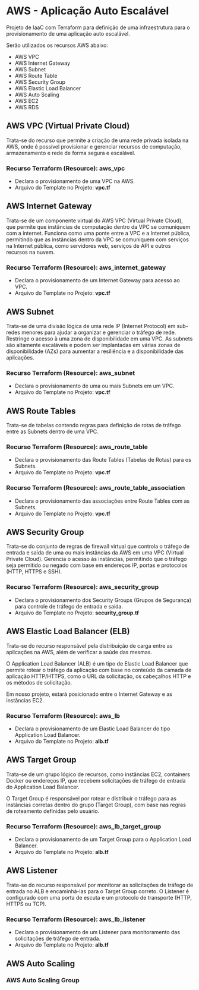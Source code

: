 # AWS - Aplicação Auto Escalável

Projeto de IaaC com Terraform para definição de uma infraestrutura para o provisionamento de uma aplicação auto escalável.

Serão utilizados os recursos AWS abaixo:

- AWS VPC
- AWS Internet Gateway
- AWS Subnet
- AWS Route Table
- AWS Security Group
- AWS Elastic Load Balancer
- AWS Auto Scaling
- AWS EC2
- AWS RDS

## AWS VPC (Virtual Private Cloud)

Trata-se do recurso que permite a criação de uma rede privada isolada na AWS, onde é possível provisionar e gerenciar recursos de computação, armazenamento e rede de forma segura e escalável.

### Recurso Terraform (Resource): **aws_vpc**

- Declara o provisionamento de uma VPC na AWS.
- Arquivo do Template no Projeto: **vpc.tf**

## AWS Internet Gateway

Trata-se de um componente virtual do AWS VPC (Virtual Private Cloud), que permite que instâncias de computação dentro da VPC se comuniquem com a internet. Funciona como uma ponte entre a VPC e a Internet pública, permitindo que as instâncias dentro da VPC se comuniquem com serviços na Internet pública, como servidores web, serviços de API e outros recursos na nuvem.

### Recurso Terraform (Resource): **aws_internet_gateway**

- Declara o provisionamento de um Internet Gateway para acesso ao VPC.
- Arquivo do Template no Projeto: **vpc.tf**

## AWS Subnet 

Trata-se de uma divisão lógica de uma rede IP (Internet Protocol) em sub-redes menores para ajudar a organizar e gerenciar o tráfego de rede. Restringe o acesso à uma zona de disponibilidade em uma VPC.
As subnets são altamente escaláveis e podem ser implantadas em várias zonas de disponibilidade (AZs) para aumentar a resiliência e a disponibilidade das aplicações.

### Recurso Terraform (Resource): **aws_subnet**

- Declara o provisionamento de uma ou mais Subnets em um VPC.
- Arquivo do Template no Projeto: **vpc.tf**

## AWS Route Tables 

Trata-se de tabelas contendo regras para definição de rotas de tráfego entre as Subnets dentro de uma VPC. 

### Recurso Terraform (Resource): **aws_route_table**

- Declara o provisionamento das Route Tables (Tabelas de Rotas) para os Subnets.
- Arquivo do Template no Projeto: **vpc.tf**

### Recurso Terraform (Resource): aws_route_table_association

- Declara o provisionamento das associações entre Route Tables com as Subnets.
- Arquivo do Template no Projeto: **vpc.tf**

## AWS Security Group

Trata-se do conjunto de regras de firewall virtual que controla o tráfego de entrada e saída de uma ou mais instâncias da AWS em uma VPC (Virtual Private Cloud). Gerencia o acesso às instâncias, permitindo que o tráfego seja permitido ou negado com base em endereços IP, portas e protocolos (HTTP, HTTPS e SSH).

### Recurso Terraform (Resource): **aws_security_group**

- Declara o provisionamento dos Security Groups (Grupos de Segurança) para controle de tráfego de entrada e saída.
- Arquivo do Template no Projeto: **security_group.tf**

## AWS Elastic Load Balancer (ELB)

Trata-se do recurso responsável pela distribuição de carga entre as aplicações na AWS, além de verificar a saúde das mesmas.

O Application Load Balancer (ALB) é um tipo de Elastic Load Balancer que permite rotear o tráfego da aplicação com base no conteúdo da camada de aplicação HTTP/HTTPS, como o URL da solicitação, os cabeçalhos HTTP e os métodos de solicitação. 

Em nosso projeto, estará posicionado entre o Internet Gateway e as instâncias EC2.

### Recurso Terraform (Resource): **aws_lb**

- Declara o provisionamento de um Elastic Load Balancer do tipo Application Load Balancer.
- Arquivo do Template no Projeto: **alb.tf**

## AWS Target Group

Trata-se de um grupo lógico de recursos, como instâncias EC2, containers Docker ou endereços IP, que recebem solicitações de tráfego de entrada do Application Load Balancer. 

O Target Group é responsável por rotear e distribuir o tráfego para as instâncias corretas dentro do grupo (Target Group), com base nas regras de roteamento definidas pelo usuário.

### Recurso Terraform (Resource): **aws_lb_target_group**

- Declara o provisionamento de um Target Group para o Application Load Balancer.
- Arquivo do Template no Projeto: **alb.tf**

## AWS Listener

Trata-se do recurso responsável por monitorar as solicitações de tráfego de entrada no ALB e encaminhá-las para o Target Group correto. O Listener é configurado com uma porta de escuta e um protocolo de transporte (HTTP, HTTPS ou TCP). 

### Recurso Terraform (Resource): **aws_lb_listener**

- Declara o provisionamento de um Listener para monitoramento das solicitações de tráfego de entrada.
- Arquivo do Template no Projeto: **alb.tf**

## AWS Auto Scaling

### AWS Auto Scaling Group